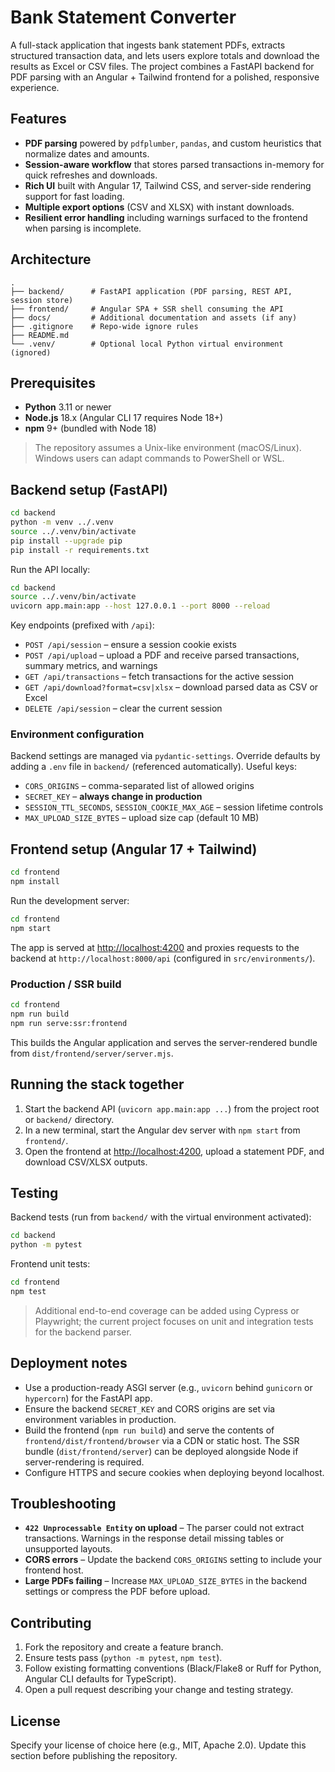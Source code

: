 # Bank Statement Converter

A full-stack application that ingests bank statement PDFs, extracts structured transaction data, and lets users explore totals and download the results as Excel or CSV files. The project combines a FastAPI backend for PDF parsing with an Angular + Tailwind frontend for a polished, responsive experience.

## Features

- **PDF parsing** powered by `pdfplumber`, `pandas`, and custom heuristics that normalize dates and amounts.
- **Session-aware workflow** that stores parsed transactions in-memory for quick refreshes and downloads.
- **Rich UI** built with Angular 17, Tailwind CSS, and server-side rendering support for fast loading.
- **Multiple export options** (CSV and XLSX) with instant downloads.
- **Resilient error handling** including warnings surfaced to the frontend when parsing is incomplete.

## Architecture

```
.
├── backend/      # FastAPI application (PDF parsing, REST API, session store)
├── frontend/     # Angular SPA + SSR shell consuming the API
├── docs/         # Additional documentation and assets (if any)
├── .gitignore    # Repo-wide ignore rules
├── README.md
└── .venv/        # Optional local Python virtual environment (ignored)
```

## Prerequisites

- **Python** 3.11 or newer
- **Node.js** 18.x (Angular CLI 17 requires Node 18+)
- **npm** 9+ (bundled with Node 18)

> The repository assumes a Unix-like environment (macOS/Linux). Windows users can adapt commands to PowerShell or WSL.

## Backend setup (FastAPI)

```bash
cd backend
python -m venv ../.venv
source ../.venv/bin/activate
pip install --upgrade pip
pip install -r requirements.txt
```

Run the API locally:

```bash
cd backend
source ../.venv/bin/activate
uvicorn app.main:app --host 127.0.0.1 --port 8000 --reload
```

Key endpoints (prefixed with `/api`):

- `POST /api/session` – ensure a session cookie exists
- `POST /api/upload` – upload a PDF and receive parsed transactions, summary metrics, and warnings
- `GET /api/transactions` – fetch transactions for the active session
- `GET /api/download?format=csv|xlsx` – download parsed data as CSV or Excel
- `DELETE /api/session` – clear the current session

### Environment configuration

Backend settings are managed via `pydantic-settings`. Override defaults by adding a `.env` file in `backend/` (referenced automatically). Useful keys:

- `CORS_ORIGINS` – comma-separated list of allowed origins
- `SECRET_KEY` – **always change in production**
- `SESSION_TTL_SECONDS`, `SESSION_COOKIE_MAX_AGE` – session lifetime controls
- `MAX_UPLOAD_SIZE_BYTES` – upload size cap (default 10 MB)

## Frontend setup (Angular 17 + Tailwind)

```bash
cd frontend
npm install
```

Run the development server:

```bash
cd frontend
npm start
```

The app is served at <http://localhost:4200> and proxies requests to the backend at `http://localhost:8000/api` (configured in `src/environments/`).

### Production / SSR build

```bash
cd frontend
npm run build
npm run serve:ssr:frontend
```

This builds the Angular application and serves the server-rendered bundle from `dist/frontend/server/server.mjs`.

## Running the stack together

1. Start the backend API (`uvicorn app.main:app ...`) from the project root or `backend/` directory.
2. In a new terminal, start the Angular dev server with `npm start` from `frontend/`.
3. Open the frontend at <http://localhost:4200>, upload a statement PDF, and download CSV/XLSX outputs.

## Testing

Backend tests (run from `backend/` with the virtual environment activated):

```bash
cd backend
python -m pytest
```

Frontend unit tests:

```bash
cd frontend
npm test
```

> Additional end-to-end coverage can be added using Cypress or Playwright; the current project focuses on unit and integration tests for the backend parser.

## Deployment notes

- Use a production-ready ASGI server (e.g., `uvicorn` behind `gunicorn` or `hypercorn`) for the FastAPI app.
- Ensure the backend `SECRET_KEY` and CORS origins are set via environment variables in production.
- Build the frontend (`npm run build`) and serve the contents of `frontend/dist/frontend/browser` via a CDN or static host. The SSR bundle (`dist/frontend/server`) can be deployed alongside Node if server-rendering is required.
- Configure HTTPS and secure cookies when deploying beyond localhost.

## Troubleshooting

- **`422 Unprocessable Entity` on upload** – The parser could not extract transactions. Warnings in the response detail missing tables or unsupported layouts.
- **CORS errors** – Update the backend `CORS_ORIGINS` setting to include your frontend host.
- **Large PDFs failing** – Increase `MAX_UPLOAD_SIZE_BYTES` in the backend settings or compress the PDF before upload.

## Contributing

1. Fork the repository and create a feature branch.
2. Ensure tests pass (`python -m pytest`, `npm test`).
3. Follow existing formatting conventions (Black/Flake8 or Ruff for Python, Angular CLI defaults for TypeScript).
4. Open a pull request describing your change and testing strategy.

## License

Specify your license of choice here (e.g., MIT, Apache 2.0). Update this section before publishing the repository.
